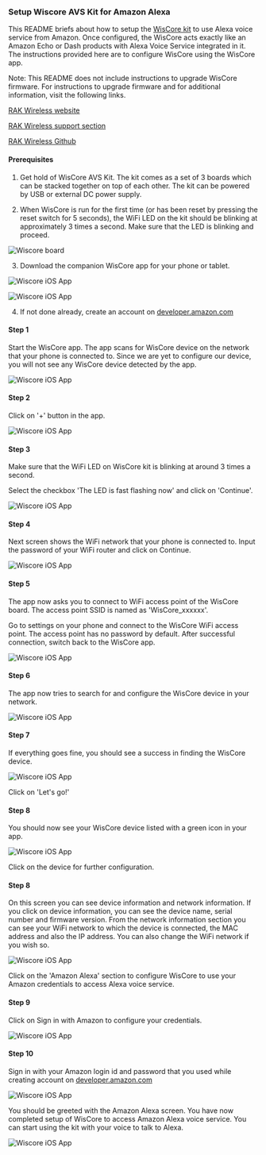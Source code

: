 ### Setup Wiscore AVS Kit for Amazon Alexa

This README briefs about how to setup the [WisCore kit](http://www.rakwireless.com/en/WisKeyOSH/WisCore) to use Alexa voice service from Amazon. Once configured, the WisCore acts exactly like an Amazon Echo or Dash products with Alexa Voice Service integrated in it. The instructions provided here are to configure WisCore using the WisCore app.


Note: This README does not include instructions to upgrade WisCore firmware. For instructions to upgrade firmware and for additional information, visit the following links.

[RAK Wireless website](http://www.rakwireless.com/en/)

[RAK Wireless support section](http://support.rakwireless.com/)

[RAK Wireless Github](https://github.com/RAKWireless/WisCore)


#### Prerequisites

1. Get hold of WisCore AVS Kit. The kit comes as a set of 3 boards which can be stacked together on top of each other. The kit can be powered by USB or external DC power supply.

2. When WisCore is run for the first time (or has been reset by pressing the reset switch for 5 seconds), the WiFi LED on the kit should be blinking at approximately 3 times a second. Make sure that the LED is blinking and proceed.

![Wiscore board](../images/Wiscore.jpg)

3. Download the companion WisCore app for your phone or tablet.

![Wiscore iOS App](../images/wiscore_app_0.png)

![Wiscore iOS App](../images/wiscore_app_00.png)

4. If not done already, create an account on  [developer.amazon.com](https://developer.amazon.com)

#### Step 1

Start the WisCore app. The app scans for WisCore device on the network that your phone is connected to. Since we are yet to configure our device, you will not see any WisCore device detected by the app.

![Wiscore iOS App](../images/wiscore_app_1.png)

#### Step 2

Click on '+' button in the app.

![Wiscore iOS App](../images/wiscore_app_2.png)

#### Step 3

Make sure that the WiFi LED on WisCore kit is blinking at around 3 times a second.

Select the checkbox 'The LED is fast flashing now' and click on 'Continue'.

![Wiscore iOS App](../images/wiscore_app_3.png)

#### Step 4

Next screen shows the WiFi network that your phone is connected to. Input the password of your WiFi router and click on Continue.

![Wiscore iOS App](../images/wiscore_app_4.png)

#### Step 5

The app now asks you to connect to WiFi access point of the WisCore board. The access point SSID is named as 'WisCore_xxxxxx'.

Go to settings on your phone and connect to the WisCore WiFi access point. The access point has no password by default. After successful  connection, switch back to the WisCore app.

![Wiscore iOS App](../images/wiscore_app_5.png)


#### Step 6

The app now tries to search for and configure the WisCore device in your network.

![Wiscore iOS App](../images/wiscore_app_6.png)


#### Step 7

If everything goes fine, you should see a success in finding the WisCore device.

![Wiscore iOS App](../images/wiscore_app_7.png)

Click on 'Let's go!'

#### Step 8

You should now see your WisCore device listed with a green icon in your app.

![Wiscore iOS App](../images/wiscore_app_8.png)

Click on the device for further configuration.

#### Step 8

On this screen you can see device information and network information. If you click on device information, you can see the device name, serial number and firmware version. From the network information section you can see your WiFi network to which the device is connected, the MAC address and also the IP address. You can also change the WiFi network if you wish so.

![Wiscore iOS App](../images/wiscore_app_9.png)

Click on the 'Amazon Alexa' section to configure WisCore to use your Amazon credentials to access Alexa voice service.

#### Step 9

Click on Sign in with Amazon to configure your credentials.

![Wiscore iOS App](../images/wiscore_app_b.png)


#### Step 10

Sign in with your Amazon login id and password that you used while creating account on [developer.amazon.com](https://developer.amazon.com)

![Wiscore iOS App](../images/wiscore_app_c.png)


You should be greeted with the Amazon Alexa screen. You have now completed setup of WisCore to access Amazon Alexa voice service. You can start using the kit with your voice to talk to Alexa.

![Wiscore iOS App](../images/wiscore_app_d.png)
